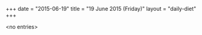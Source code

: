 +++
date = "2015-06-19"
title = "19 June 2015 (Friday)"
layout = "daily-diet"
+++

<p>&lt;no entries&gt;</p>